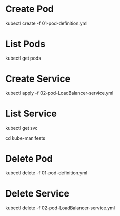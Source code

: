 

# Create Pod
kubectl create -f 01-pod-definition.yml


# List Pods
kubectl get pods


# Create Service
kubectl apply -f 02-pod-LoadBalancer-service.yml

# List Service
kubectl get svc

cd kube-manifests

# Delete Pod
kubectl delete -f 01-pod-definition.yml

# Delete Service
kubectl delete -f  02-pod-LoadBalancer-service.yml
```
